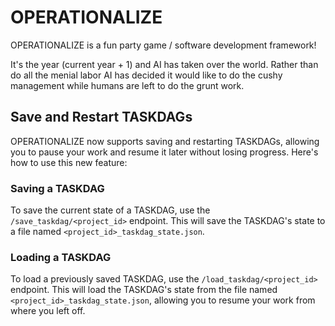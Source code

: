 # OPERATIONALIZE

OPERATIONALIZE is a fun party game / software development framework!

It's the year (current year + 1) and AI has taken over the world. Rather than do all the
menial labor AI has decided it would like to do the cushy management while humans are
left to do the grunt work.

## Save and Restart TASKDAGs

OPERATIONALIZE now supports saving and restarting TASKDAGs, allowing you to pause your work and resume it later without losing progress. Here's how to use this new feature:

### Saving a TASKDAG

To save the current state of a TASKDAG, use the `/save_taskdag/<project_id>` endpoint. This will save the TASKDAG's state to a file named `<project_id>_taskdag_state.json`.

### Loading a TASKDAG

To load a previously saved TASKDAG, use the `/load_taskdag/<project_id>` endpoint. This will load the TASKDAG's state from the file named `<project_id>_taskdag_state.json`, allowing you to resume your work from where you left off.
